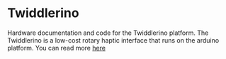 # Twiddlerino

Hardware documentation and code for the Twiddlerino platform. The Twiddlerino is a low-cost rotary haptic interface that runs on the arduino platform. You can read more [here](https://www.cs.ubc.ca/tr/2005/tr-2005-09)